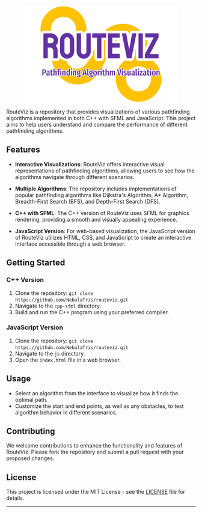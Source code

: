 
<p align="center"><img src="routeviz.png" height = "256" ></img></p>
<p align="center">

RouteViz is a repository that provides visualizations of various pathfinding algorithms implemented in both C++ with SFML and JavaScript. This project aims to help users understand and compare the performance of different pathfinding algorithms.

## Features

- **Interactive Visualizations**: RouteViz offers interactive visual representations of pathfinding algorithms, allowing users to see how the algorithms navigate through different scenarios.

- **Multiple Algorithms**: The repository includes implementations of popular pathfinding algorithms like Dijkstra's Algorithm, A* Algorithm, Breadth-First Search (BFS), and Depth-First Search (DFS).

- **C++ with SFML**: The C++ version of RouteViz uses SFML for graphics rendering, providing a smooth and visually appealing experience.

- **JavaScript Version**: For web-based visualization, the JavaScript version of RouteViz utilizes HTML, CSS, and JavaScript to create an interactive interface accessible through a web browser.

## Getting Started

### C++ Version

1. Clone the repository: `git clone https://github.com/NebulaTris/routeviz.git`
2. Navigate to the `cpp-sfml` directory.
3. Build and run the C++ program using your preferred compiler.

### JavaScript Version

1. Clone the repository: `git clone https://github.com/NebulaTris/routeviz.git`
2. Navigate to the `js` directory.
3. Open the `index.html` file in a web browser.

## Usage

- Select an algorithm from the interface to visualize how it finds the optimal path.
- Customize the start and end points, as well as any obstacles, to test algorithm behavior in different scenarios.

## Contributing

We welcome contributions to enhance the functionality and features of RouteViz. Please fork the repository and submit a pull request with your proposed changes.

## License

This project is licensed under the MIT License - see the [LICENSE](LICENSE) file for details.

---

